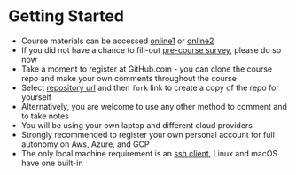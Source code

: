 # Getting Started

* Course materials can be accessed [online1](http://multicloud-courseware.surge.sh/) or [online2](https://vkhazin.gitbooks.io/multicloud-courseware)
* If you did not have a chance to fill-out [pre-course survey](https://www.surveymonkey.com/r/WLXMVY9), please do so now
* Take a moment to register at GitHub.com - you can clone the course repo and make your own comments throughout the course
* Select [repository url](https://github.com/vkhazin/multicloud-courseware.git) and then `fork` link to create a copy of the repo for yourself 
* Alternatively, you are welcome to use any other method to comment and to take notes
* You will be using your own laptop and different cloud providers
* Strongly recommended to register your own personal account for full autonomy on Aws, Azure, and GCP
* The only local machine requirement is an [ssh client](https://www.ssh.com/ssh/download/), Linux and macOS have one built-in

